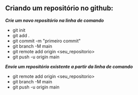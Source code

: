 ## Criando um repositório no github:

_**Crie um novo repositório na linha de comando**_

* git init 
* git add .
* git commit -m "primeiro commit" 
* git branch -M main 
* git remote add origin <seu_repositorio>
* git push -u origin main

_**Envie um repositório existente a partir da linha de comando**_

* git remote add origin <seu_repositorio>
* git branch -M main
* git push -u origin main
